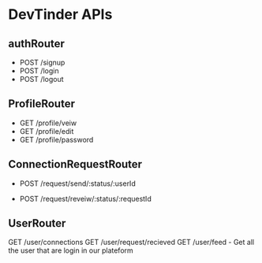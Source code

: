 # DevTinder APIs

## authRouter

- POST /signup
- POST /login
- POST /logout

## ProfileRouter

- GET /profile/veiw
- GET /profile/edit
- GET /profile/password

## ConnectionRequestRouter

- POST /request/send/:status/:userId <!-- // status should be interested or ignored -->
<!-- - POST /request/send/interested/:userId
- POST /request/send/ignored/:userId -->

- POST /request/reveiw/:status/:requestId <!-- // status should be accepted or rejected -->
<!-- - POST /request/reveiw/accepted/:requestId
- POST /request/reveiw/rejected/:requestId -->

## UserRouter

GET /user/connections
GET /user/request/recieved
GET /user/feed - Get all the user that are login in our plateform
